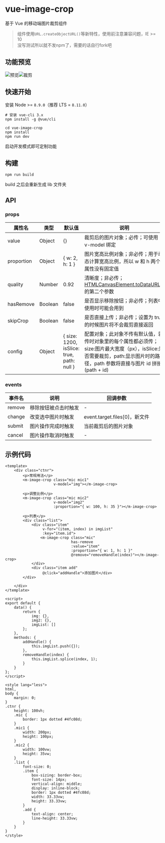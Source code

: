 # vue-image-crop

基于 Vue 的移动端图片裁剪组件

> 组件使用`URL.createObjectURL()`等新特性，使用前注意兼容问题，IE >= 10   
> 没写测试所以就不发npm了，需要的话自行fork吧

## 功能预览

![预览](public/mic.png)![裁剪](public/mic2.png)

## 快速开始

安装 Node >= `8.9.0`（推荐 LTS = `8.11.0`）

```
# 安装 vue-cli 3.x
npm install -g @vue/cli

cd vue-image-crop
npm install
npm run dev
```

启动开发模式即可定制功能

## 构建

```
npm run build
```

build 之后会重新生成 lib 文件夹

## API

### props

| 属性名     | 类型    | 默认值                                    | 说明                                                                                                                                                                         |
| ---------- | ------- | ----------------------------------------- | ---------------------------------------------------------------------------------------------------------------------------------------------------------------------------- |
| value      | Object  | {}                                        | 裁剪后的图片对象；必传；可使用 v-model 绑定                                                                                                                                  |
| proportion | Object  | { w: 2, h: 1 }                            | 图片宽高比例对象；非必传；用于动态计算宽高比例，所以 w 和 h 两个属性没有固定值                                                                                               |
| quality    | Number  | 0.92                                      | 清晰度；非必传；[HTMLCanvasElement.toDataURL()](https://developer.mozilla.org/zh-CN/docs/Web/API/HTMLCanvasElement/toDataURL)的第二个参数                                    |
| hasRemove  | Boolean | false                                     | 是否显示移除按钮；非必传；列表中使用时可能会用到                                                                                                                             |
| skipCrop   | Boolean | false                                     | 是否直接上传；非必传；设置为 true 的时候图片将不会裁剪直接返回                                                                                                               |
| config     | Object  | { size: 1200, isSlice: true, path: null } | 配置对象；此对象不传有默认值，若传时对象里的每个属性都必须传；size:图片最大宽度（px），isSlice:是否需要裁剪，path:显示图片时的路径，path 参数将直接与图片 id 拼接(path + id) |

### events

| 事件名 | 说明                 | 回调参数                      |
| ------ | -------------------- | ----------------------------- |
| remove | 移除按钮被点击时触发 | -                             |
| change | 改变选中图片时触发   | event.target.files[0]，新文件 |
| submit | 图片操作完成时触发   | 当前裁剪后的图片对象          |
| cancel | 图片操作取消时触发   | -                             |

## 示例代码

```
<template>
    <div class="ctnr">
        <p>常规用法</p>
        <m-image-crop class="mic mic1"
                      v-model="img"></m-image-crop>

        <p>调整比例</p>
        <m-image-crop class="mic mic2"
                      v-model="img2"
                      :proportion="{ w: 100, h: 35 }"></m-image-crop>

        <p>列表</p>
        <div class="list">
            <div class="item"
                 v-for="(item, index) in imgList"
                 :key="item.id">
                <m-image-crop class="mic"
                              has-remove
                              :value="item"
                              :proportion="{ w: 1, h: 1 }"
                              @remove="removeHandle(index)"></m-image-crop>
            </div>
            <div class="item add"
                 @click="addHandle">添加图片</div>
        </div>

    </div>
</template>

<script>
export default {
    data() {
        return {
            img: {},
            img2: {},
            imgList: []
        };
    },
    methods: {
        addHandle() {
            this.imgList.push({});
        },
        removeHandle(index) {
            this.imgList.splice(index, 1);
        }
    }
};
</script>

<style lang="less">
html,
body {
    margin: 0;
}
.ctnr {
    height: 100vh;
    .mic {
        border: 1px dotted #4fc08d;
    }
    .mic1 {
        width: 200px;
        height: 100px;
    }
    .mic2 {
        width: 100vw;
        height: 35vw;
    }
    .list {
        font-size: 0;
        .item {
            box-sizing: border-box;
            font-size: 14px;
            vertical-align: middle;
            display: inline-block;
            border: 1px dotted #4fc08d;
            width: 33.33vw;
            height: 33.33vw;
        }
        .add {
            text-align: center;
            line-height: 33.33vw;
        }
    }
}
</style>
```
